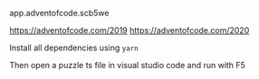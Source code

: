 app.adventofcode.scb5we

https://adventofcode.com/2019
https://adventofcode.com/2020


Install all dependencies using `yarn`

Then open a puzzle ts file in visual studio code and run with F5